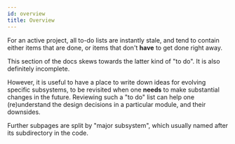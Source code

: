 ```yaml
---
id: overview
title: Overview
---
```


For an active project, all to-do lists are instantly stale, and tend to
contain either items that are done, or items that don't **have** to get done
right away.

This section of the docs skews towards the latter kind of "to do".  It is
also definitely incomplete.

However, it is useful to have a place to write down ideas for evolving
specific subsystems, to be revisited when one **needs** to make substantial
changes in the future.  Reviewing such a "to do" list can help one
(re)understand the design decisions in a particular module, and their
downsides.

Further subpages are split by "major subsystem", which usually named after
its subdirectory in the code.
